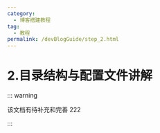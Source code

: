 ```yaml
---
category:
  - 博客搭建教程
tag:
  - 教程
permalink: /devBlogGuide/step_2.html
---
```


# 2.目录结构与配置文件讲解

::: warning

该文档有待补充和完善 222

:::

